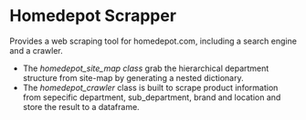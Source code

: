 # Homedepot Scrapper
Provides a web scraping tool for homedepot.com, including a search engine and a crawler.

- The *homedepot_site_map class* grab the hierarchical department structure from site-map by generating a nested dictionary.
- The *homedepot_crawler* class is built to scrape product information from sepecific department, sub_department, brand 
and location and store the result to a dataframe.
